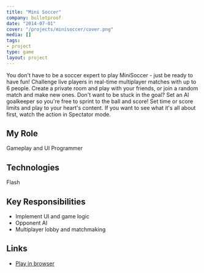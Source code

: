 ```yaml
---
title: "Mini Soccer"
company: bulletproof
date: "2014-07-01"
cover: "/projects/minisoccer/cover.png"
media: []
tags:
- project
type: game
layout: project
---
```


You don't have to be a soccer expert to play MiniSoccer - just be ready to have fun! Challenge live players in real-time multiplayer matches with up to 6 people. Create a private room and play with your friends, or join a random match and make new ones. Don't want to be stuck in the goal? Set an AI goalkeeper so you're free to sprint to the ball and score! Set time or score limits and play to your heart's content. If you want to see what it's all about first, watch the action in Spectator mode.

## My Role
Gameplay and UI Programmer

## Technologies
Flash

## Key Responsibilities
* Implement UI and game logic
* Opponent AI
* Multiplayer lobby and matchmaking

## Links

* [Play in browser](http://www.miniclip.com/games/supercar-showdown/en/)